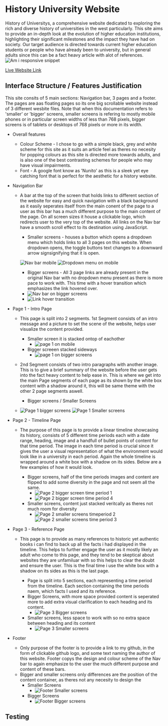 # History University Website
History of Universitys, a comprehensive website dedicated to exploring the rich and diverse history of universities in the west particularly. This site aims to provide an in-depth look at the evolution of higher education institutions, highlighting their significant milestones and the impact they have had on society. Our target audience is directed towards current higher education students or people who have already been to university, but in general adults since this can be a fact heavy article with alot of references.
![Am i responsive snippet](assets/images/readme_1.png)

[Live Website Link](https://haashimh1.github.io/Deploma/)


## Interface Structure / Features Justification

This site consits of 5 main sections: Navigation bar, 3 pages and a footer. The pages are aas floating pages so its one big scrollable website instead of 3 different wesbite files. Note that when this documentation refers to 'smaller' or 'bigger' screens, smaller screens is refering to mostly mobile phones or in particular screen widths of less than 768 pixels, bigger screens is of tablets or desktops of 768 pixels or more in its width.

* Overall features
  * Colour Scheme - I chose to go with a simple black, grey and white scheme for this site as it suits an article feel as theres no necesity for popping colours as this site is directed more towards adults, and is also one of the best contrasting schemes for people who may have visual impairments.
  * Font - A google font know as 'Nunito' as this is a sleek yet eye catching font that is perfect for the aesthetic for a history website.

* Navigation Bar
  * A bar at the top of the screen that holds links to different section of the website for easy and quick navigation with a black background as it easily seperates itself from the main conent of the page to a user as this bar has a much different purpose to the main content of the page. On all screen sizes it house a clickable logo, which redirects user to the very top of the website. All links on the Nav bar have a smooth scroll effect to its destination using JavaScript.

    * Smaller screens - houses a button which opens a dropdown menu which holds links to all 3 pages on this website. When dropdown opens, the toggle buttons text changes to a downward arrow signsignifying that it is open. 
    
    ![Nav bar mobile](assets/images/readme_2.png)
    ![Dropdown menu on mobile](assets/images/readme_3.png)

    * Bigger screens - All 3 page links are already present in the original Nav bar with no dropdown menu present as there is more pace to work with. This time with a hover transition which emphasizes the link hovered over.
    * ![Nav bar on bigger screens](assets/images/readme_4.png)
    * ![Link hover transition](assets/images/readme_5.png)

* Page 1 - Intro Page
  * This page is split into 2 segments. 1st Segment consists of an intro message and a picture to set the scene of the website, helps user visualize the content provided.
  
    * Smaller screen it is stacked ontop of eachother
      * ![page 1 on mobile](assets/images/readme_6.png)
    * Bigger screeen stacked sideways
      * ![page 1 on bigger screens](assets/images/readme_7.png)

  * 2nd Segment consists of two intro paragraphs with another image. This is to give a brief summary of the website before the user gets into the fact heavy content to help ease in. This is where we get into the main Page segments of each page as its shown by the white box content with a shadow around it, this will be same theme with the other 2 page segments aswell.
     * Bigger screens / Smaller Screens
  * ![Page 1 bigger screens](assets/images/readme_9.png) ![Page 1 Smaller screens](assets/images/readme_8.png)

* Page 2 - Timeline Page
  * The purpose of this page is to provide a linear timeline showcasing its history, consists of 5 different time periods each with a date range, heading, image and a handfull of bullet points of content for that time period. The image in each time period is crucial since it gives the user a visual representation of what the environment would look like in a university in each period. Again the whole timeline is wrapped around a white box with a shadow on its sides. Below are a few examples of how it would look.

    * Bigger screens, half of the time periods images and content are flipped to add some diversity in the page and not seem all the same.
      * ![Page 2 bigger screen time period 1](assets/images/readme_10.png)
      * ![Page 2 bigger screen time period 4](assets/images/readme_11.png)
    * Smaller screens, content just stacked veritcally as theres not much room for diversity
      * ![Page 2 smaller screens timeperiod 2](assets/images/readme_12.png) ![Page 2 smaller screens time period 3](assets/images/readme_13.png)

* Page 3 - Reference Page
  * This page is to provide as many references to historic yet authentic books i can find to back up all the facts i had displayed in the timeline. This helps to further engage the user as it mostly likely an adult who come to this page, and they tend to be skeptical about websites they are unfamiluar with so this helps to clear the doubt and ensure the user. This is the final time i use the white box with a shadow on its sides as this is the last page.
  
    * Page is split into 5 sections, each representing a time period from the timeline. Each section containing the time periods naem, which facts I used and its reference.
    * Bigger Screens, with more space provided content is seperated more to add extra visual clarification to each heading and its content.
      * ![Page 3 Bigger screens](assets/images/readme_15.png)
    * Smaller screens, less space to work with so no extra space between heading and its content
      * ![Page 3 Smaller screens](assets/images/readme_14.png)
* Footer
  * Only purpose of the footer is to provide a link to my github, in the form of clickable github logo, and some text naming the author of this website. Footer copys the design and colour scheme of the Nav bar to again emphasize to the user the much different purpose and content of these bars.
  * Bigger and smaller screens only differences are the position of the content container, as theres not any necesity to design the 
    * Smaller Screens
      * ![Footer Smaller screens](assets/images/readme_16.png)
    * Bigger Screens
      * ![Footer Bigger screens](assets/images/readme_17.png)


## Testing


